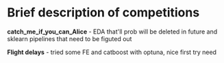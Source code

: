
# Brief description of competitions

__catch_me_if_you_can_Alice__ - EDA that'll prob will be deleted in future and sklearn pipelines that need to be figuted out

__Flight delays__ - tried some FE and catboost with optuna, nice first try need

